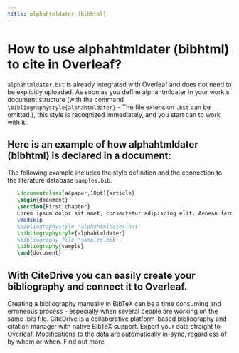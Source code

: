 ```yaml
---
title: alphahtmldater (bibhtml)
---
```


# How to use alphahtmldater (bibhtml) to cite in Overleaf? 
`alphahtmldater.bst` is already integrated with Overleaf and does not need to be explicitly uploaded. As soon as you define alphahtmldater in your work's document structure (with the command `\bibliographystyle{alphahtmldater}` - The file extension `.bst` can be omitted.), this style is recognized immediately, and you start can to work with it.

## Here is an example of how alphahtmldater (bibhtml) is declared in a document:
The following example includes the style definition and the connection to the literature database `samples.bib`.
```tex
   \documentclass[a4paper,10pt]{article}
   \begin{document}
   \section{First chapter}
   Lorem ipsum dolor sit amet, consectetur adipiscing elit. Aenean fermentum justo massa, ut maximus mauris sodales et. Aenean vel elit a erat rhoncus pharetra.
   \medskip
   %bibliographystyle 'alphahtmldater.bst'
   \bibliographystyle{alphahtmldater}
   %bibliography file 'samples.bib'.
   \bibliography{sample}
   \end{document}
```

## With CiteDrive you can easily create your bibliography and connect it to Overleaf. 
Creating a bibliography manually in BibTeX can be a time consuming and erroneous process - especially when several people are working on the same .bib file. CiteDrive is a collaborative platform-based bibliography and citation manager with native BibTeX support. Export your data straight to Overleaf. Modifications to the data are automatically in-sync, regardless of by whom or when. Find out more